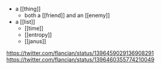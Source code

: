 - a [[thing]]
	- both a [[friend]] and an [[enemy]]
- a [[list]]
	- [[time]]
	- [[entropy]]
	- [[janus]]
	
https://twitter.com/flancian/status/1396459029136908291
https://twitter.com/flancian/status/1396460355774210049